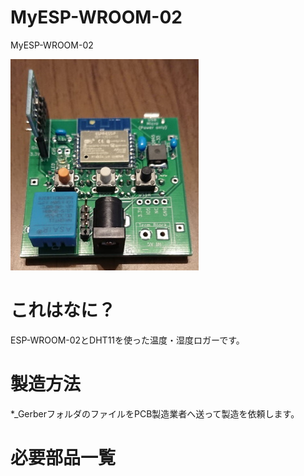 # MyESP-WROOM-02
MyESP-WROOM-02

![MyESP-WROOM-02](myesp02.jpg)

# これはなに？
ESP-WROOM-02とDHT11を使った温度・湿度ロガーです。

# 製造方法
*_GerberフォルダのファイルをPCB製造業者へ送って製造を依頼します。

# 必要部品一覧


